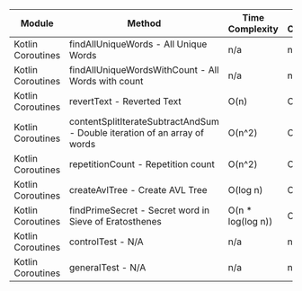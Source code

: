 | Module | Method | Time Complexity | Space Complexity | Repetitions | Measured Duration | Machine |
|---|---|---|---|---|---|---|
| Kotlin Coroutines | findAllUniqueWords - All Unique Words | n/a | n/a | 10000 | 2629 | Prototype |
| Kotlin Coroutines | findAllUniqueWordsWithCount - All Words with count | n/a | n/a | 10000 | 1589 | Prototype |
| Kotlin Coroutines | revertText - Reverted Text | O(n) | O(1) | 10000 | 481 | Prototype |
| Kotlin Coroutines | contentSplitIterateSubtractAndSum - Double iteration of an array of words | O(n^2) | O(1) | 10000 | 2083 | Prototype |
| Kotlin Coroutines | repetitionCount - Repetition count | O(n^2) | O(1) | 10000 | 1778 | Prototype |
| Kotlin Coroutines | createAvlTree - Create AVL Tree | O(log n) | O(n) | 10000 | 521 | Prototype |
| Kotlin Coroutines | findPrimeSecret - Secret word in Sieve of Eratosthenes | O(n * log(log n)) | O(n) | 10000 | 677 | Prototype |
| Kotlin Coroutines | controlTest - N/A | n/a | n/a | 10000 | 610 | Prototype |
| Kotlin Coroutines | generalTest - N/A | n/a | n/a | 10000 | 176 | Prototype |

